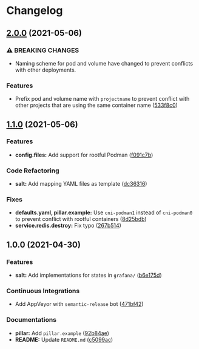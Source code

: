 # Changelog

## [2.0.0](https://github.com/extra2000/grafana-formula/compare/v1.1.0...v2.0.0) (2021-05-06)


### ⚠ BREAKING CHANGES

* Naming scheme for pod and volume have changed to prevent conflicts with other deployments.

### Features

* Prefix pod and volume name with `projectname` to prevent conflict with other projects that are using the same container name ([533f8c0](https://github.com/extra2000/grafana-formula/commit/533f8c0618cf82854221568fcb197948a16bb31d))

## [1.1.0](https://github.com/extra2000/grafana-formula/compare/v1.0.0...v1.1.0) (2021-05-06)


### Features

* **config.files:** Add support for rootful Podman ([f091c7b](https://github.com/extra2000/grafana-formula/commit/f091c7b79b6bd7b7761b6d0ee72875d488102683))


### Code Refactoring

* **salt:** Add mapping YAML files as template ([dc36316](https://github.com/extra2000/grafana-formula/commit/dc3631631f0d05683e8000921a2a32e1da641860))


### Fixes

* **defaults.yaml, pillar.example:** Use `cni-podman1` instead of `cni-podman0` to prevent conflict with rootful containers ([8d25bdb](https://github.com/extra2000/grafana-formula/commit/8d25bdbfd209e1e059e136a86e6f4b53c9048b4e))
* **service.redis.destroy:** Fix typo ([267b514](https://github.com/extra2000/grafana-formula/commit/267b5149617ec7c9cc497b5d91a177eb5c41c2ed))

## 1.0.0 (2021-04-30)


### Features

* **salt:** Add implementations for states in `grafana/` ([b6e175d](https://github.com/extra2000/grafana-formula/commit/b6e175d2f213d44b45f738f2e1affde9fc04e6d0))


### Continuous Integrations

* Add AppVeyor with `semantic-release` bot ([471bf42](https://github.com/extra2000/grafana-formula/commit/471bf42c82da5359cb9c3cd6eb71bc659177a2b8))


### Documentations

* **pillar:** Add `pillar.example` ([92b84ae](https://github.com/extra2000/grafana-formula/commit/92b84aee9170aa547ada3556c77b87582dafaa45))
* **README:** Update `README.md` ([c5099ac](https://github.com/extra2000/grafana-formula/commit/c5099ace0fe776c5feaf22bb4552513ab4ada1cc))
